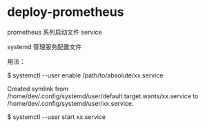 # deploy-prometheus

prometheus 系列启动文件 service

systemd 管理服务配置文件

用法：

$ systemctl --user enable /path/to/absolute/xx.service

Created symlink from /home/dev/.config/systemd/user/default.target.wants/xx.service to /home/dev/.config/systemd/user/xx.service.

$ systemctl --user start xx.service
